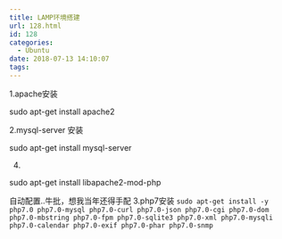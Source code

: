 ```yaml
---
title: LAMP环境搭建
url: 128.html
id: 128
categories:
  - Ubuntu
date: 2018-07-13 14:10:07
tags:
---
```


1.apache安装

sudo apt-get install apache2

2.mysql-server 安装

sudo apt-get install mysql-server

4.

sudo apt-get install libapache2-mod-php

自动配置..牛批，想我当年还得手配 3.php7安装 `sudo apt-get install -y php7.0 php7.0-mysql php7.0-curl php7.0-json php7.0-cgi php7.0-dom php7.0-mbstring php7.0-fpm php7.0-sqlite3 php7.0-xml php7.0-mysqli php7.0-calendar php7.0-exif php7.0-phar php7.0-snmp`